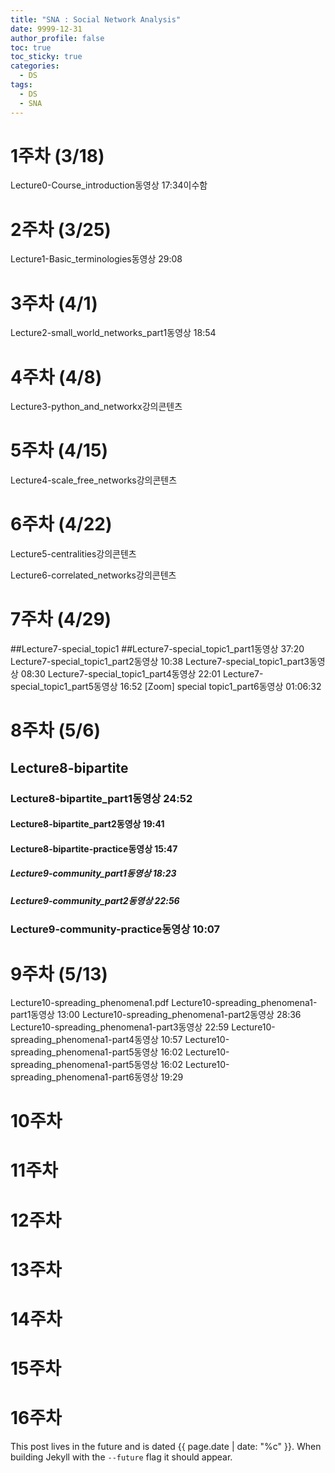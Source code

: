 ```yaml
---
title: "SNA : Social Network Analysis"
date: 9999-12-31
author_profile: false
toc: true
toc_sticky: true
categories:
  - DS
tags:
  - DS
  - SNA
---
```


# 1주차 (3/18)
Lecture0-Course_introduction동영상 17:34이수함
# 2주차 (3/25)
Lecture1-Basic_terminologies동영상 29:08
# 3주차 (4/1)  
Lecture2-small_world_networks_part1동영상 18:54
# 4주차 (4/8)  
Lecture3-python_and_networkx강의콘텐츠
# 5주차 (4/15)  
Lecture4-scale_free_networks강의콘텐츠
# 6주차 (4/22)  
Lecture5-centralities강의콘텐츠

Lecture6-correlated_networks강의콘텐츠
# 7주차 (4/29)  
##Lecture7-special_topic1
##Lecture7-special_topic1_part1동영상 37:20
Lecture7-special_topic1_part2동영상 10:38
Lecture7-special_topic1_part3동영상 08:30
Lecture7-special_topic1_part4동영상 22:01
Lecture7-special_topic1_part5동영상 16:52
[Zoom] special topic1_part6동영상 01:06:32

# 8주차 (5/6)  
## Lecture8-bipartite
### Lecture8-bipartite_part1동영상 24:52
#### Lecture8-bipartite_part2동영상 19:41
#### Lecture8-bipartite-practice동영상 15:47
##### Lecture9-community_part1동영상 18:23
##### Lecture9-community_part2동영상 22:56
### Lecture9-community-practice동영상 10:07
# 9주차 (5/13)  
 Lecture10-spreading_phenomena1.pdf
 Lecture10-spreading_phenomena1-part1동영상 13:00
 Lecture10-spreading_phenomena1-part2동영상 28:36
 Lecture10-spreading_phenomena1-part3동영상 22:59
 Lecture10-spreading_phenomena1-part4동영상 10:57
 Lecture10-spreading_phenomena1-part5동영상 16:02
 Lecture10-spreading_phenomena1-part5동영상 16:02
 Lecture10-spreading_phenomena1-part6동영상 19:29
# 10주차  

# 11주차  

# 12주차

# 13주차

# 14주차

# 15주차

# 16주차

This post lives in the future and is dated {{ page.date | date: "%c" }}. When building Jekyll with the `--future` flag it should appear.
